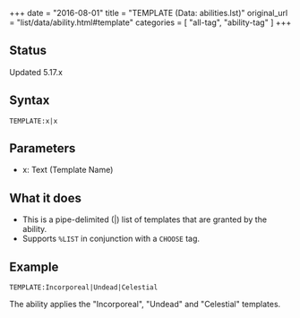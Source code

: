 +++
date = "2016-08-01"
title = "TEMPLATE (Data: abilities.lst)"
original_url = "list/data/ability.html#template"
categories = [ "all-tag", "ability-tag" ]
+++

## Status

Updated 5.17.x

## Syntax

`TEMPLATE:x|x`

## Parameters

-   x: Text (Template Name)



What it does
------------

-   This is a pipe-delimited (|) list of templates that are granted by
    the ability.
-   Supports `%LIST` in conjunction with a `CHOOSE` tag.

Example
-------

`TEMPLATE:Incorporeal|Undead|Celestial`

The ability applies the "Incorporeal", "Undead" and "Celestial"
templates.

